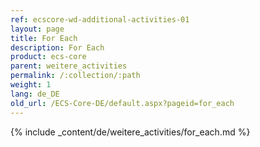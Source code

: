 ```yaml
---
ref: ecscore-wd-additional-activities-01
layout: page
title: For Each
description: For Each
product: ecs-core
parent: weitere_activities
permalink: /:collection/:path
weight: 1
lang: de_DE
old_url: /ECS-Core-DE/default.aspx?pageid=for_each
---
```


{% include _content/de/weitere_activities/for_each.md %} 
